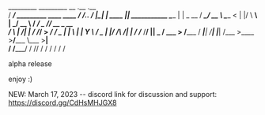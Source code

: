 

  _________                              _________             __  .__                  .__                     
 /   _____/__ _________  ____   ____    /   _____/__.__. _____/  |_|  |__   ____   _____|__|_______ ___________ 
 \_____  \|  |  \_  __ \/ ___\_/ __ \   \_____  <   |  |/    \   __\  |  \_/ __ \ /  ___/  \___   // __ \_  __ \
 /        \  |  /|  | \/ /_/  >  ___/   /        \___  |   |  \  | |   Y  \  ___/ \___ \|  |/    /\  ___/|  | \/
/_______  /____/ |__|  \___  / \___  > /_______  / ____|___|  /__| |___|  /\___  >____  >__/_____ \\___  >__|   
        \/            /_____/      \/          \/\/         \/          \/     \/     \/         \/    \/       


alpha release

enjoy :)

NEW: March 17, 2023 -- discord link for discussion and support:  https://discord.gg/CdHsMHJGX8

